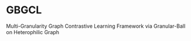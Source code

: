 # GBGCL
Multi-Granularity Graph Contrastive Learning Framework via Granular-Ball on Heterophilic Graph
